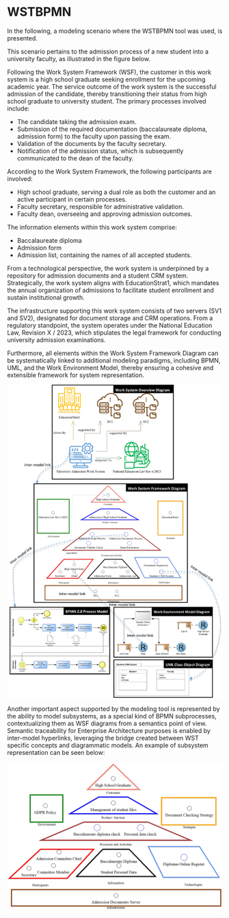 # WSTBPMN

In the following, a modeling scenario where the WSTBPMN tool was used, is presented.

This scenario pertains to the admission process of a new student into a university faculty, as illustrated in the figure below.

Following the Work System Framework (WSF), the customer in this work system is a high school graduate seeking enrollment for the upcoming academic year. The service outcome of the work system is the successful admission of the candidate, thereby transitioning their status from high school graduate to university student. The primary processes involved include:
- The candidate taking the admission exam.
- Submission of the required documentation (baccalaureate diploma, admission form) to the faculty upon passing the exam.
- Validation of the documents by the faculty secretary.
- Notification of the admission status, which is subsequently communicated to the dean of the faculty.

According to the Work System Framework, the following participants are involved:
- High school graduate, serving a dual role as both the customer and an active participant in certain processes.
- Faculty secretary, responsible for administrative validation.
- Faculty dean, overseeing and approving admission outcomes.

The information elements within this work system comprise:
- Baccalaureate diploma
- Admission form
- Admission list, containing the names of all accepted students.

From a technological perspective, the work system is underpinned by a repository for admission documents and a student CRM system. Strategically, the work system aligns with EducationStrat1, which mandates the annual organization of admissions to facilitate student enrollment and sustain institutional growth.

The infrastructure supporting this work system consists of two servers (SV1 and SV2), designated for document storage and CRM operations. From a regulatory standpoint, the system operates under the National Education Law, Revision X / 2023, which stipulates the legal framework for conducting university admission examinations.

Furthermore, all elements within the Work System Framework Diagram can be systematically linked to additional modeling paradigms, including BPMN, UML, and the Work Environment Model, thereby ensuring a cohesive and extensible framework for system representation.

![A running example for WSTBPMN modeling tool](Figures/Running_example.png)

Another important aspect supported by the modeling tool is represented by the ability to model subsystems, as a special kind of BPMN subprocesses, contextualizing them as WSF diagrams from a semantics point of view. Semantic traceability for Enterprise Architecture purposes is enabled by inter-model hyperlinks, leveraging the bridge created between WST specific concepts and diagrammatic models.
An example of subsystem representation can be seen below:

![An example for subsystem representation in the WSTBPMN modeling tool](Figures/subsystem.png)
